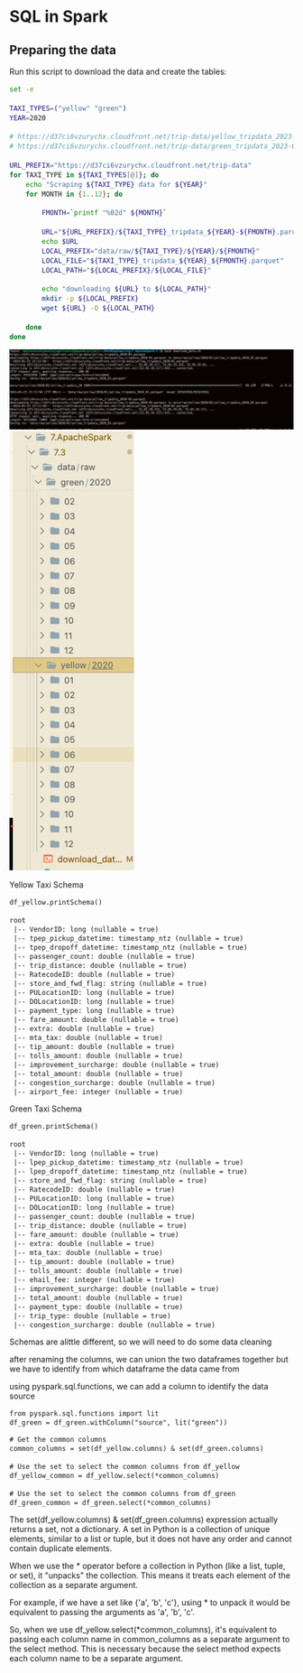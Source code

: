 # SQL in Spark

## Preparing the data

Run this script to download the data and create the tables:

```bash
set -e

TAXI_TYPES=("yellow" "green")
YEAR=2020

# https://d37ci6vzurychx.cloudfront.net/trip-data/yellow_tripdata_2023-09.parquet
# https://d37ci6vzurychx.cloudfront.net/trip-data/green_tripdata_2023-09.parquet

URL_PREFIX="https://d37ci6vzurychx.cloudfront.net/trip-data"
for TAXI_TYPE in ${TAXI_TYPES[@]}; do
    echo "Scraping ${TAXI_TYPE} data for ${YEAR}"
    for MONTH in {1..12}; do

        FMONTH=`printf "%02d" ${MONTH}`

        URL="${URL_PREFIX}/${TAXI_TYPE}_tripdata_${YEAR}-${FMONTH}.parquet"
        echo $URL
        LOCAL_PREFIX="data/raw/${TAXI_TYPE}/${YEAR}/${FMONTH}"
        LOCAL_FILE="${TAXI_TYPE}_tripdata_${YEAR}_${FMONTH}.parquet"
        LOCAL_PATH="${LOCAL_PREFIX}/${LOCAL_FILE}"

        echo "downloading ${URL} to ${LOCAL_PATH}"
        mkdir -p ${LOCAL_PREFIX}
        wget ${URL} -O ${LOCAL_PATH}

    done
done
```

![Alt text](image-1.png)
![Alt text](image-2.png)

Yellow Taxi Schema

```pyspark
df_yellow.printSchema()

root
 |-- VendorID: long (nullable = true)
 |-- tpep_pickup_datetime: timestamp_ntz (nullable = true)
 |-- tpep_dropoff_datetime: timestamp_ntz (nullable = true)
 |-- passenger_count: double (nullable = true)
 |-- trip_distance: double (nullable = true)
 |-- RatecodeID: double (nullable = true)
 |-- store_and_fwd_flag: string (nullable = true)
 |-- PULocationID: long (nullable = true)
 |-- DOLocationID: long (nullable = true)
 |-- payment_type: long (nullable = true)
 |-- fare_amount: double (nullable = true)
 |-- extra: double (nullable = true)
 |-- mta_tax: double (nullable = true)
 |-- tip_amount: double (nullable = true)
 |-- tolls_amount: double (nullable = true)
 |-- improvement_surcharge: double (nullable = true)
 |-- total_amount: double (nullable = true)
 |-- congestion_surcharge: double (nullable = true)
 |-- airport_fee: integer (nullable = true)

```

Green Taxi Schema

```pyspark
df_green.printSchema()

root
 |-- VendorID: long (nullable = true)
 |-- lpep_pickup_datetime: timestamp_ntz (nullable = true)
 |-- lpep_dropoff_datetime: timestamp_ntz (nullable = true)
 |-- store_and_fwd_flag: string (nullable = true)
 |-- RatecodeID: double (nullable = true)
 |-- PULocationID: long (nullable = true)
 |-- DOLocationID: long (nullable = true)
 |-- passenger_count: double (nullable = true)
 |-- trip_distance: double (nullable = true)
 |-- fare_amount: double (nullable = true)
 |-- extra: double (nullable = true)
 |-- mta_tax: double (nullable = true)
 |-- tip_amount: double (nullable = true)
 |-- tolls_amount: double (nullable = true)
 |-- ehail_fee: integer (nullable = true)
 |-- improvement_surcharge: double (nullable = true)
 |-- total_amount: double (nullable = true)
 |-- payment_type: double (nullable = true)
 |-- trip_type: double (nullable = true)
 |-- congestion_surcharge: double (nullable = true)

```

Schemas are alittle different, so we will need to do some data cleaning

after renaming the columns, we can union the two dataframes together but we have to identify from which dataframe the data came from

using  pyspark.sql.functions, we can add a column to identify the data source

```pyspark
from pyspark.sql.functions import lit
df_green = df_green.withColumn("source", lit("green"))
```

```pyspark
# Get the common columns
common_columns = set(df_yellow.columns) & set(df_green.columns)

# Use the set to select the common columns from df_yellow
df_yellow_common = df_yellow.select(*common_columns)

# Use the set to select the common columns from df_green
df_green_common = df_green.select(*common_columns)
```

The set(df_yellow.columns) & set(df_green.columns) expression actually returns a set, not a dictionary. A set in Python is a collection of unique elements, similar to a list or tuple, but it does not have any order and cannot contain duplicate elements.

When we use the * operator before a collection in Python (like a list, tuple, or set), it "unpacks" the collection. This means it treats each element of the collection as a separate argument.

For example, if we have a set like {'a', 'b', 'c'}, using * to unpack it would be equivalent to passing the arguments as 'a', 'b', 'c'.

So, when we use df_yellow.select(*common_columns), it's equivalent to passing each column name in common_columns as a separate argument to the select method. This is necessary because the select method expects each column name to be a separate argument.

